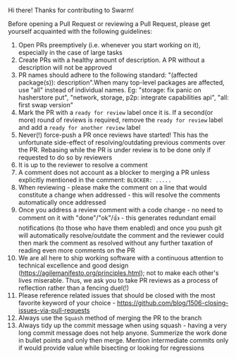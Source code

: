 Hi there!
Thanks for contributing to Swarm!

Before opening a Pull Request or reviewing a Pull Request, please get yourself acquainted with the following guidelines:

1. Open PRs preemptively (i.e. whenever you start working on it), especially in the case of large tasks
2. Create PRs with a healthy amount of description. A PR without a description will not be approved
3. PR names should adhere to the following standard: "(affected package(s)): description".When many top-level packages are affected, use "all" instead of individual names. Eg: "storage: fix panic on hasherstore put", "network, storage, p2p: integrate capabilities api", "all: first swap version"
4. Mark the PR with a `ready for review` label once it is. If a second(or more) round of reviews is required, remove the `ready for review` label and add a `ready for another review` label
5. Never(!) force-push a PR once reviews have started! This has the unfortunate side-effect of resolving/outdating previous comments over the PR. Rebasing while the PR is under review is to be done only if requested to do so by reviewers
6. It is up to the reviewer to resolve a comment
7. A comment does not account as a blocker to merging a PR unless explicitly mentioned in the comment: `BLOCKER: .....`
8. When reviewing - please make the comment on a line that would constitute a change when addressed - this will resolve the comments automatically once addressed
9. Once you address a review comment with a code change - no need to comment on it with "done"/"ok"/:+1: - this generates redundant email notifications (to those who have them enabled) and once you push git will automatically resolve/outdate the comment and the reviewer could then mark the comment as resolved without any further taxation of reading even more comments on the PR
10. We are all here to ship working software with a continuous attention to technical excellence and good design (https://agilemanifesto.org/principles.html); not to make each other's lives miserable. Thus, we ask you to take PR reviews as a process of reflection rather than a fencing duel(!)
11. Please reference related issues that should be closed with the most favorite keyword of your choice - https://github.com/blog/1506-closing-issues-via-pull-requests
12. Always use the `Squash` method of merging the PR to the branch
13. Always tidy up the commit message when using squash - having a very long commit message does not help anyone. Summerize the work done in bullet points and only then merge. Mention intermediate commits only if would provide value while bisecting or looking for regressions

